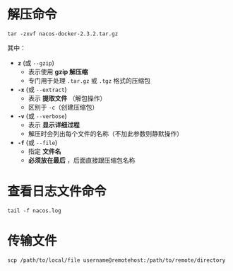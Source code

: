 # 解压命令

```
tar -zxvf nacos-docker-2.3.2.tar.gz
```

其中：

* **`z`** (或 `--gzip`)
  * 表示使用 **gzip 解压缩**
  * 专门用于处理 `.tar.gz` 或 `.tgz` 格式的压缩包
* **`-x`** (或 `--extract`)
  * 表示  **提取文件** （解包操作）
  * 区别于 `-c`（创建压缩包）
* **`-v`** (或 `--verbose`)
  * 表示 **显示详细过程**
  * 解压时会列出每个文件的名称（不加此参数则静默操作）
* **`-f`** (或 `--file`)
  * 指定 **文件名**
  * **必须放在最后** ，后面直接跟压缩包名称

# 查看日志文件命令

```
tail -f nacos.log
```

# 传输文件

```
scp /path/to/local/file username@remotehost:/path/to/remote/directory
```
